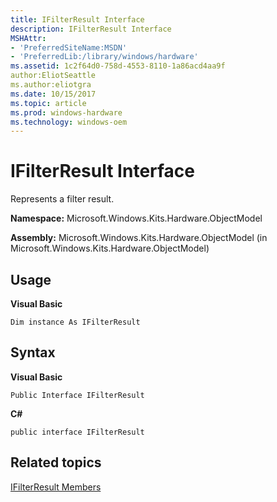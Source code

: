 ```yaml
---
title: IFilterResult Interface
description: IFilterResult Interface
MSHAttr:
- 'PreferredSiteName:MSDN'
- 'PreferredLib:/library/windows/hardware'
ms.assetid: 1c2f64d0-758d-4553-8110-1a86acd4aa9f
author:EliotSeattle
ms.author:eliotgra
ms.date: 10/15/2017
ms.topic: article
ms.prod: windows-hardware
ms.technology: windows-oem
---
```


# IFilterResult Interface


Represents a filter result.

**Namespace:** Microsoft.Windows.Kits.Hardware.ObjectModel

**Assembly:** Microsoft.Windows.Kits.Hardware.ObjectModel (in Microsoft.Windows.Kits.Hardware.ObjectModel)

## <span id="Usage"></span><span id="usage"></span><span id="USAGE"></span>Usage


**Visual Basic**

`Dim instance As IFilterResult`

## <span id="Syntax"></span><span id="syntax"></span><span id="SYNTAX"></span>Syntax


**Visual Basic**

`Public Interface IFilterResult`

**C#**

`public interface IFilterResult`

## <span id="related_topics"></span>Related topics


[IFilterResult Members](ifilterresult-members.md)

 

 







